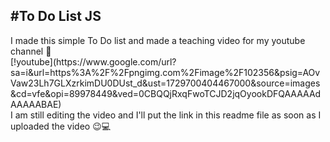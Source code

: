 #To Do List JS
---
<p>
  I made this simple To Do list and made a teaching video for my youtube channel 💫
  <br>
  [!youtube](https://www.google.com/url?sa=i&url=https%3A%2F%2Fpngimg.com%2Fimage%2F102356&psig=AOvVaw23Lh7GLXzrkimDU0DUst_d&ust=1729700404467000&source=images&cd=vfe&opi=89978449&ved=0CBQQjRxqFwoTCJD2jqOyookDFQAAAAAdAAAAABAE)
  <br>
  I am still editing the video and I'll put the link in this readme file as soon as I uploaded the video 😉💻
</p>
